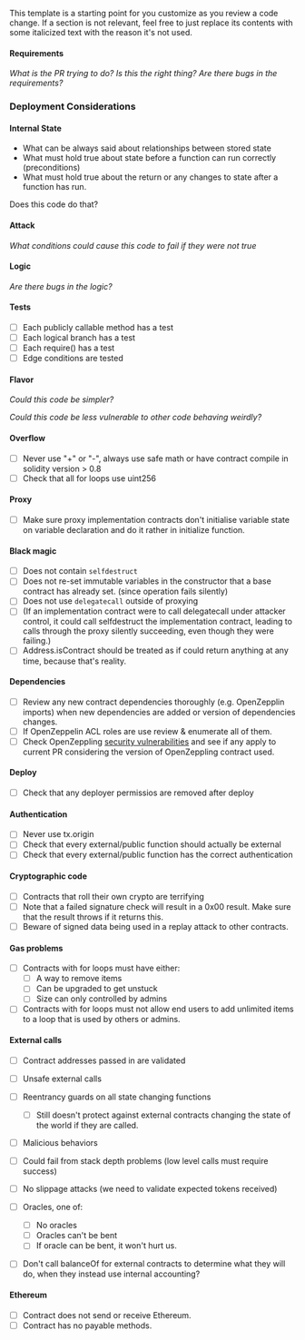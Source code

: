 
This template is a starting point for you customize as you review a code change. If a section is not relevant, feel free to just replace its contents with some italicized text with the reason it's not used.


#### Requirements

_What is the PR trying to do? Is this the right thing? Are there bugs in the requirements?_


### Deployment Considerations

#### Internal State

- What can be always said about relationships between stored state
- What must hold true about state before a function can run correctly (preconditions)
- What must hold true about the return or any changes to state after a function has run.

Does this code do that?

#### Attack

_What conditions could cause this code to fail if they were not true_


#### Logic

_Are there bugs in the logic?_


#### Tests

  - [ ] Each publicly callable method has a test
  - [ ] Each logical branch has a test
  - [ ] Each require() has a test
  - [ ] Edge conditions are tested

#### Flavor

_Could this code be simpler?_

_Could this code be less vulnerable to other code behaving weirdly?_

#### Overflow

- [ ] Never use "+" or "-", always use safe math or have contract compile in solidity version > 0.8
- [ ] Check that all for loops use uint256

#### Proxy
- [ ] Make sure proxy implementation contracts don't initialise variable state on variable declaration and do it rather in initialize function.

#### Black magic

- [ ] Does not contain `selfdestruct`
- [ ] Does not re-set immutable variables in the constructor that a base contract has already set. (since operation fails silently)
- [ ] Does not use `delegatecall` outside of proxying
- [ ] (If an implementation contract were to call delegatecall under attacker control, it could call selfdestruct the implementation contract, leading to calls through the proxy silently succeeding, even though they were failing.)
- [ ] Address.isContract should be treated as if could return anything at any time, because that's reality.

#### Dependencies
- [ ] Review any new contract dependencies thoroughly (e.g. OpenZepplin imports) when new dependencies are added or version of dependencies changes.
- [ ] If OpenZeppelin ACL roles are use review & enumerate all of them.
- [ ] Check OpenZeppling [security vulnerabilities](https://github.com/OpenZeppelin/openzeppelin-contracts/security/advisories) and see if any apply to current PR considering the version of OpenZeppling contract used.

#### Deploy
- [ ] Check that any deployer permissios are removed after deploy

#### Authentication

- [ ] Never use tx.origin
- [ ] Check that every external/public function should actually be external
- [ ] Check that every external/public function has the correct authentication

#### Cryptographic code

- [ ] Contracts that roll their own crypto are terrifying
- [ ] Note that a failed signature check will result in a 0x00 result. Make sure that the result throws if it returns this.
- [ ] Beware of signed data being used in a replay attack to other contracts.

#### Gas problems

- [ ] Contracts with for loops must have either:
    - [ ] A way to remove items
    - [ ] Can be upgraded to get unstuck
    - [ ] Size can only controlled by admins
- [ ] Contracts with for loops must not allow end users to add unlimited items to a loop that is used by others or admins.

#### External calls

- [ ] Contract addresses passed in are validated
- [ ] Unsafe external calls
- [ ] Reentrancy guards on all state changing functions
    - [ ] Still doesn't protect against external contracts changing the state of the world if they are called.
- [ ] Malicious behaviors
- [ ] Could fail from stack depth problems (low level calls must require success)
- [ ] No slippage attacks (we need to validate expected tokens received)
- [ ] Oracles, one of:
  - [ ] No oracles
  - [ ] Oracles can't be bent
  - [ ] If oracle can be bent, it won't hurt us.
- [ ] Don't call balanceOf for external contracts to determine what they will do, when they instead use internal accounting?


#### Ethereum

- [ ] Contract does not send or receive Ethereum.
- [ ] Contract has no payable methods.
